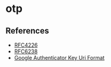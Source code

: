 # otp

## References
- [RFC4226](https://datatracker.ietf.org/doc/html/rfc4226)
- [RFC6238](https://datatracker.ietf.org/doc/html/rfc6238)
- [Google Authenticator Key Uri Format](https://github.com/google/google-authenticator/wiki/Key-Uri-Format)
